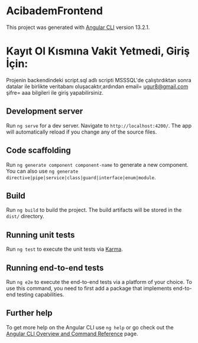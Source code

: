 # AcibademFrontend

This project was generated with [Angular CLI](https://github.com/angular/angular-cli) version 13.2.1.
# Kayıt Ol Kısmına Vakit Yetmedi, Giriş İçin:
Projenin backendindeki script.sql adlı scripti MSSSQL'de çalıştırdıktan sonra datalar ile birlikte veritabanı oluşacaktır,ardından 
email= ugur8@gmail.com 
şifre= aaa
bilgileri ile giriş yapabilirsiniz.
## Development server

Run `ng serve` for a dev server. Navigate to `http://localhost:4200/`. The app will automatically reload if you change any of the source files.

## Code scaffolding

Run `ng generate component component-name` to generate a new component. You can also use `ng generate directive|pipe|service|class|guard|interface|enum|module`.

## Build

Run `ng build` to build the project. The build artifacts will be stored in the `dist/` directory.

## Running unit tests

Run `ng test` to execute the unit tests via [Karma](https://karma-runner.github.io).

## Running end-to-end tests

Run `ng e2e` to execute the end-to-end tests via a platform of your choice. To use this command, you need to first add a package that implements end-to-end testing capabilities.

## Further help

To get more help on the Angular CLI use `ng help` or go check out the [Angular CLI Overview and Command Reference](https://angular.io/cli) page.
